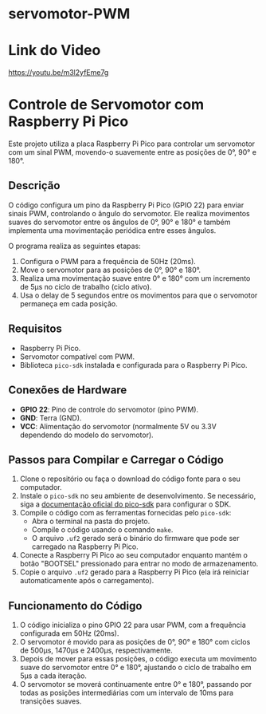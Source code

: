 # servomotor-PWM

# Link do Video
https://youtu.be/m3l2yfEme7g

# Controle de Servomotor com Raspberry Pi Pico

Este projeto utiliza a placa Raspberry Pi Pico para controlar um servomotor com um sinal PWM, movendo-o suavemente entre as posições de 0°, 90° e 180°.

## Descrição

O código configura um pino da Raspberry Pi Pico (GPIO 22) para enviar sinais PWM, controlando o ângulo do servomotor. Ele realiza movimentos suaves do servomotor entre os ângulos de 0°, 90° e 180° e também implementa uma movimentação periódica entre esses ângulos.

O programa realiza as seguintes etapas:

1. Configura o PWM para a frequência de 50Hz (20ms).
2. Move o servomotor para as posições de 0°, 90° e 180°.
3. Realiza uma movimentação suave entre 0° e 180° com um incremento de 5µs no ciclo de trabalho (ciclo ativo).
4. Usa o delay de 5 segundos entre os movimentos para que o servomotor permaneça em cada posição.

## Requisitos

- Raspberry Pi Pico.
- Servomotor compatível com PWM.
- Biblioteca `pico-sdk` instalada e configurada para o Raspberry Pi Pico.

## Conexões de Hardware

- **GPIO 22**: Pino de controle do servomotor (pino PWM).
- **GND**: Terra (GND).
- **VCC**: Alimentação do servomotor (normalmente 5V ou 3.3V dependendo do modelo do servomotor).

## Passos para Compilar e Carregar o Código

1. Clone o repositório ou faça o download do código fonte para o seu computador.
2. Instale o `pico-sdk` no seu ambiente de desenvolvimento. Se necessário, siga a [documentação oficial do pico-sdk](https://github.com/raspberrypi/pico-sdk) para configurar o SDK.
3. Compile o código com as ferramentas fornecidas pelo `pico-sdk`:
    - Abra o terminal na pasta do projeto.
    - Compile o código usando o comando `make`.
    - O arquivo `.uf2` gerado será o binário do firmware que pode ser carregado na Raspberry Pi Pico.
4. Conecte a Raspberry Pi Pico ao seu computador enquanto mantém o botão "BOOTSEL" pressionado para entrar no modo de armazenamento.
5. Copie o arquivo `.uf2` gerado para a Raspberry Pi Pico (ela irá reiniciar automaticamente após o carregamento).

## Funcionamento do Código

1. O código inicializa o pino GPIO 22 para usar PWM, com a frequência configurada em 50Hz (20ms).
2. O servomotor é movido para as posições de 0°, 90° e 180° com ciclos de 500µs, 1470µs e 2400µs, respectivamente.
3. Depois de mover para essas posições, o código executa um movimento suave do servomotor entre 0° e 180°, ajustando o ciclo de trabalho em 5µs a cada iteração.
4. O servomotor se moverá continuamente entre 0° e 180°, passando por todas as posições intermediárias com um intervalo de 10ms para transições suaves.

